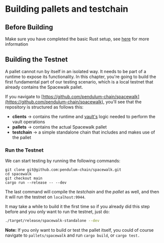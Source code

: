 # Building pallets and testchain

## Before Building

Make sure you have completed the basic Rust setup, see [here](https://github.com/pendulum-chain/spacewalk/blob/main/testchain/docs/rust-setup.md) for more information

## Building the Testnet

A pallet cannot run by itself in an isolated way. It needs to be part of a runtime to expose its functionality. In this chapter, you're going to build the first fundamental part of our testing scenario, which is a local testnet that already contains the Spacewalk pallet.

If you navigate to [https://github.com/pendulum-chain/spacewalk](https://github.com/pendulum-chain/spacewalk), you'll see that the repository is structured as follows this:

* **clients** -> contains the runtime and [vault's](broken-reference) logic needed to perform the vault operations
* **pallets** -> contains the actual Spacewalk pallet
* **testchain** -> a simple standalone chain that includes and makes use of the pallet

### Run the Testnet

We can start testing by running the following commands:

```
git clone git@github.com:pendulum-chain/spacewalk.git
cd spacewalk
git checkout main
cargo run --release -- --dev
```

The last command will compile the _testchain_ and the _pallet_ as well, and then it will run the testnet on `localhost:9944`.

It may take a while to build it the first time so if you already did this step before and you only want to run the testnet, just do:

```bash
./target/release/spacewalk-standalone --dev
```

**Note:** If you only want to build or test the pallet itself, you could of course navigate to `pallets/spacewalk` and run `cargo build`, or `cargo test.`
